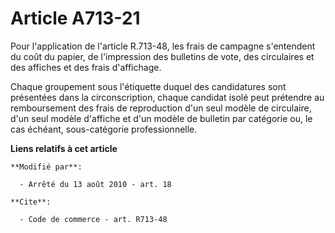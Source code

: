 # Article A713-21

Pour l'application de l'article R.713-48, les frais de campagne s'entendent du coût du papier, de l'impression des bulletins
de vote, des circulaires et des affiches et des frais d'affichage. 

Chaque groupement sous l'étiquette duquel des candidatures sont présentées dans la circonscription, chaque candidat isolé
peut prétendre au remboursement des frais de reproduction d'un seul modèle de circulaire, d'un seul modèle d'affiche et d'un
modèle de bulletin par catégorie ou, le cas échéant, sous-catégorie professionnelle.

**Liens relatifs à cet article**

	**Modifié par**:

	  - Arrêté du 13 août 2010 - art. 18

	**Cite**:

	  - Code de commerce - art. R713-48
